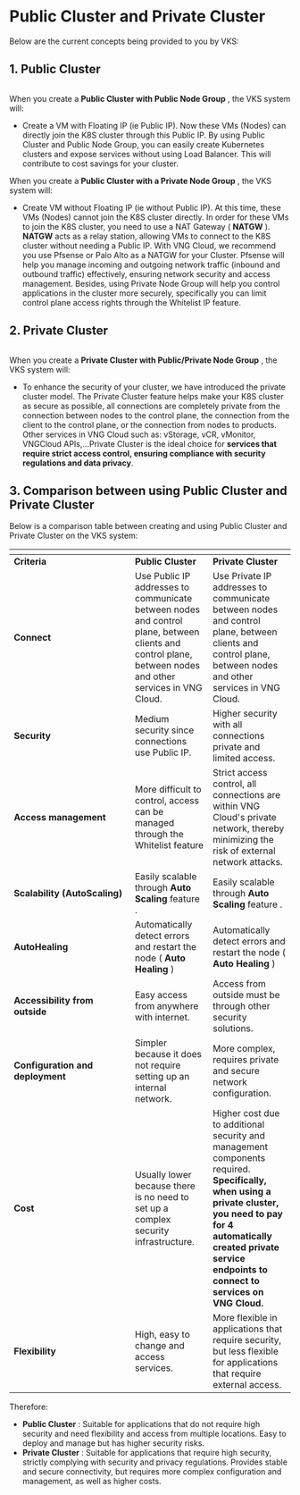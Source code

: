 # Public Cluster and Private Cluster

Below are the current concepts being provided to you by VKS:

## **1. Public Cluster** <a href="#id-1.-public-cluster" id="id-1.-public-cluster"></a>

<figure><img src="https://docs.vngcloud.vn/~gitbook/image?url=https%3A%2F%2F3672463924-files.gitbook.io%2F%7E%2Ffiles%2Fv0%2Fb%2Fgitbook-x-prod.appspot.com%2Fo%2Fspaces%252FB0NrrrdJdpYOYzRkbWp5%252Fuploads%252Fvbnmi3cReXehXboTd85R%252Fimage.png%3Falt%3Dmedia%26token%3D618fbb97-4bd7-4612-be3a-0e6d3ea40021&#x26;width=768&#x26;dpr=4&#x26;quality=100&#x26;sign=9119e8dd&#x26;sv=1" alt=""><figcaption></figcaption></figure>

When you create a **Public Cluster with Public Node Group** , the VKS system will:

* Create a VM with Floating IP (ie Public IP). Now these VMs (Nodes) can directly join the K8S cluster through this Public IP. By using Public Cluster and Public Node Group, you can easily create Kubernetes clusters and expose services without using Load Balancer. This will contribute to cost savings for your cluster.

When you create a **Public Cluster with a Private Node Group** , the VKS system will:

* Create VM without Floating IP (ie without Public IP). At this time, these VMs (Nodes) cannot join the K8S cluster directly. In order for these VMs to join the K8S cluster, you need to use a NAT Gateway ( **NATGW** ). **NATGW** acts as a relay station, allowing VMs to connect to the K8S cluster without needing a Public IP. With VNG Cloud, we recommend you use Pfsense or Palo Alto as a NATGW for your Cluster. Pfsense will help you manage incoming and outgoing network traffic (inbound and outbound traffic) effectively, ensuring network security and access management. Besides, using Private Node Group will help you control applications in the cluster more securely, specifically you can limit control plane access rights through the Whitelist IP feature.

## **2. Private Cluster** <a href="#id-2.-private-cluster" id="id-2.-private-cluster"></a>

<figure><img src="https://docs.vngcloud.vn/~gitbook/image?url=https%3A%2F%2F3672463924-files.gitbook.io%2F%7E%2Ffiles%2Fv0%2Fb%2Fgitbook-x-prod.appspot.com%2Fo%2Fspaces%252FB0NrrrdJdpYOYzRkbWp5%252Fuploads%252Fj8WSjgnwd7WXKXblh1ex%252Fimage.png%3Falt%3Dmedia%26token%3Dae664224-8486-495b-aab6-5d1d1017edec&#x26;width=768&#x26;dpr=4&#x26;quality=100&#x26;sign=8c00454b&#x26;sv=1" alt=""><figcaption></figcaption></figure>

When you create a **Private Cluster with Public/Private Node Group** , the VKS system will:

* To enhance the security of your cluster, we have introduced the private cluster model. The Private Cluster feature helps make your K8S cluster as secure as possible, all connections are completely private from the connection between nodes to the control plane, the connection from the client to the control plane, or the connection from nodes to products. Other services in VNG Cloud such as: vStorage, vCR, vMonitor, VNGCloud APIs,...Private Cluster is the ideal choice for **services that require strict access control, ensuring compliance with security regulations and data privacy**.

## 3. Comparison between using Public Cluster and Private Cluster <a href="#id-3.-so-sanh-giua-viec-su-dung-public-cluster-va-private-cluster" id="id-3.-so-sanh-giua-viec-su-dung-public-cluster-va-private-cluster"></a>

Below is a comparison table between creating and using Public Cluster and Private Cluster on the VKS system:

<table data-header-hidden><thead><tr><th width="201"></th><th></th><th></th></tr></thead><tbody><tr><td><strong>Criteria</strong></td><td><strong>Public Cluster</strong></td><td><strong>Private Cluster</strong></td></tr><tr><td><strong>Connect</strong></td><td>Use Public IP addresses to communicate between nodes and control plane, between clients and control plane, between nodes and other services in VNG Cloud.</td><td>Use Private IP addresses to communicate between nodes and control plane, between clients and control plane, between nodes and other services in VNG Cloud.</td></tr><tr><td><strong>Security</strong></td><td>Medium security since connections use Public IP.</td><td>Higher security with all connections private and limited access.</td></tr><tr><td><strong>Access management</strong></td><td>More difficult to control, access can be managed through the Whitelist feature</td><td>Strict access control, all connections are within VNG Cloud's private network, thereby minimizing the risk of external network attacks.</td></tr><tr><td><strong>Scalability (AutoScaling)</strong></td><td>Easily scalable through <strong>Auto Scaling</strong> feature .</td><td>Easily scalable through <strong>Auto Scaling</strong> feature .</td></tr><tr><td><strong>AutoHealing</strong> </td><td>Automatically detect errors and restart the node ( <strong>Auto Healing</strong> )</td><td>Automatically detect errors and restart the node ( <strong>Auto Healing</strong> )</td></tr><tr><td><strong>Accessibility from outside</strong></td><td>Easy access from anywhere with internet.</td><td>Access from outside must be through other security solutions.</td></tr><tr><td><strong>Configuration and deployment</strong></td><td>Simpler because it does not require setting up an internal network.</td><td>More complex, requires private and secure network configuration.</td></tr><tr><td><strong>Cost</strong></td><td>Usually lower because there is no need to set up a complex security infrastructure.</td><td>Higher cost due to additional security and management components required. <strong>Specifically, when using a private cluster, you need to pay for 4 automatically created private service endpoints to connect to services on VNG Cloud.</strong></td></tr><tr><td><strong>Flexibility</strong></td><td>High, easy to change and access services.</td><td>More flexible in applications that require security, but less flexible for applications that require external access.</td></tr></tbody></table>

Therefore:

* **Public Cluster** : Suitable for applications that do not require high security and need flexibility and access from multiple locations. Easy to deploy and manage but has higher security risks.
* **Private Cluster** : Suitable for applications that require high security, strictly complying with security and privacy regulations. Provides stable and secure connectivity, but requires more complex configuration and management, as well as higher costs.
